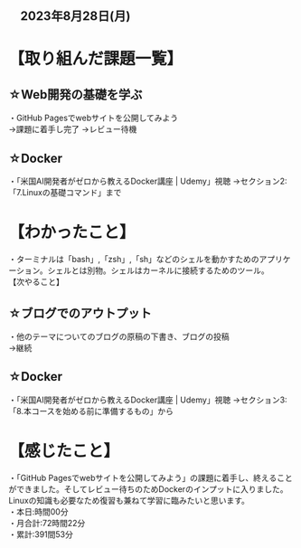 ## 　2023年8月28日(月)
# 【取り組んだ課題一覧】
## ☆Web開発の基礎を学ぶ
・GitHub Pagesでwebサイトを公開してみよう<br>
→課題に着手し完了
→レビュー待機
## ☆Docker
・「米国AI開発者がゼロから教えるDocker講座 | Udemy」視聴
→セクション2:「7.Linuxの基礎コマンド」まで
# 【わかったこと】
・ターミナルは「bash」,「zsh」,「sh」などのシェルを動かすためのアプリケーション。シェルとは別物。シェルはカーネルに接続するためのツール。<br>
【次やること】
## ☆ブログでのアウトプット
・他のテーマについてのブログの原稿の下書き、ブログの投稿<br>
→継続<br>
## ☆Docker
・「米国AI開発者がゼロから教えるDocker講座 | Udemy」視聴
→セクション3:「8.本コースを始める前に準備するもの」から
# 【感じたこと】
・「GitHub Pagesでwebサイトを公開してみよう」の課題に着手し、終えることができました。そしてレビュー待ちのためDockerのインプットに入りました。Linuxの知識も必要なため復習も兼ねて学習に臨みたいと思います。<br>
・本日:時間00分<br>
・月合計:72時間22分<br>
・累計:391間53分<br>
